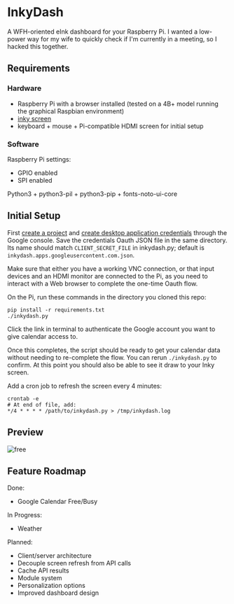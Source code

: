 # InkyDash
A WFH-oriented eInk dashboard for your Raspberry Pi. I wanted a low-power way for my wife to quickly check if I'm currently in a meeting, so I hacked this together.

## Requirements
### Hardware
- Raspberry Pi with a browser installed (tested on a 4B+ model running the graphical Raspbian environment)
- [inky screen](https://shop.pimoroni.com/products/inky-impression-5-7?variant=32298701324371)
- keyboard + mouse + Pi-compatible HDMI screen for initial setup
### Software
Raspberry Pi settings:
- GPIO enabled
- SPI enabled

Python3 + python3-pil + python3-pip + fonts-noto-ui-core
## Initial Setup
First [create a project](https://developers.google.com/workspace/guides/create-project) and [create desktop application credentials](https://developers.google.com/workspace/guides/create-credentials) through the Google console.
Save the credentials Oauth JSON file in the same directory. Its name should match `CLIENT_SECRET_FILE` in inkydash.py; default is `inkydash.apps.googleusercontent.com.json`.

Make sure that either you have a working VNC connection, or that input devices and an HDMI monitor are connected to the Pi, as you need to interact with a Web browser to complete the one-time Oauth flow.

On the Pi, run these commands in the directory you cloned this repo:
```
pip install -r requirements.txt
./inkydash.py
```
Click the link in terminal to authenticate the Google account you want to give calendar access to.

Once this completes, the script should be ready to get your calendar data without needing to re-complete the flow. You can rerun `./inkydash.py` to confirm. At this point you should also be able to see it draw to your Inky screen.

Add a cron job to refresh the screen every 4 minutes:
```
crontab -e
# At end of file, add:
*/4 * * * * /path/to/inkydash.py > /tmp/inkydash.log
```

## Preview
![free](https://user-images.githubusercontent.com/22794371/187060085-4ec81a1e-4383-4cca-8753-4e17a80fa337.jpg)

## Feature Roadmap

Done:
- Google Calendar Free/Busy

In Progress:
- Weather

Planned:
- Client/server architecture
- Decouple screen refresh from API calls
- Cache API results
- Module system
- Personalization options
- Improved dashboard design
